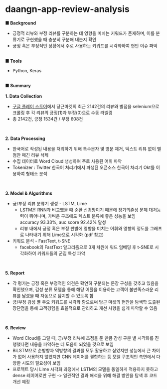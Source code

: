 # daangn-app-review-analysis
**■ Background**
* 긍정적 리뷰와 부정 리뷰를 구분하는 데 영향을 미치는 키워드가 존재하며, 이를 분류기로 구현했을 때 충분히 구분해 내는지 확인
* 긍정 혹은 부정적인 상황에서 주로 사용하는 키워드를 시각화하여 현안 이슈 파악<br><br>

**■ Tools**
* Python, Keras<br><br>

**■ Summary**<br><br>
**1. Data Collection**
  * [구글 플레이 스토어](https://play.google.com/store/apps/details?id=com.towneers.www&hl=ko&gl=US)에서 당근마켓의 최근 2142건의 리뷰와 별점을 selenium으로 크롤링 후 각 리뷰의 긍정(1)과 부정(0)으로 수동 라벨링
  * 총 2142건, 긍정 1534건 / 부정 608건
<br>

**2. Data Processing**
  * 한국어로 작성된 내용을 처리하기 위해 특수문자 및 영문 제거, 텍스트 리뷰 없이 별점만 매긴 리뷰 삭제
  * 수집 데이터로 Word Cloud 생성하여 주로 사용된 어휘 파악
  * Tokenizer : Twitter 한국어 처리기에서 파생된 오픈소스 한국어 처리기 Okt를 이용하여 형태소 분석
<br>

**3. Model & Algorithms**
  * 긍/부정 리뷰 분류기 생성 - LSTM, Lime
    * LSTM은 RNN과 비교했을 때 순환 신경망이기 때문에 장기의존성 문제 대처능력이 뛰어나며, 가벼운 구조에도 텍스트 분류에 좋은 성능을 보임<br>
      accuracy 93.33%, auc score 92.42% 달성
    * 리뷰 내에서 긍정 혹은 부정 판별에 영향을 미치는 어휘와 영향의 정도를 그래프로 나타내기 위해 Lime으로 시각화 (pdf 참고)
  * 키워드 분석 - FastText, t-SNE
    * facebook의 FastText 알고리즘으로 3개 차원에 워드 임베딩 후 t-SNE로 시각화하여 키워드들의 군집 특성 파악
<br>

**5. Report**
  * 각 평가는 긍정 혹은 부정적인 의견은 확연히 구분되는 문장 구성을 갖추고 있음을 확인했으며, 감성 분류 모델을 통해 해당 어플을 이용하는 고객이 불만족스러운 리뷰를 남겼을 때 자동으로 탐지할 수 있도록 함
  * 긍/부정 감성 별 주요 키워드를 시각화 함으로써 당근 마켓의 현안을 탐색학 도출된 장단점을 통해 고객경험을 효율적으로 관리하고 개선 사항을 쉽게 파악할 수 있음
<br>

**6. Review**
  * Word Cloud를 그릴 때, 긍/부정 리뷰에 초점을 둔 만큼 감성 구분 별 시각화를 진행했다면 내용을 파악하는 데 도움이 되었을 것으로 보임
  * BiLSTM으로 순방향과 역방향의 결과를 모두 활용하고 싶었지만 성능에서 큰 차이가 없어 사용하지 않았지만 CNN 레이어를 결합하는 등 모델 구조적인 측면에서 다양한 시도의 필요성이 보임
  * 프로젝트 당시 Lime 시각화 과정에서 LSTM의 모델을 동일하게 적용하지 못하고 dense 레이어로만 구현 -> 일관적인 결과 해석을 위해 해결 방안을 탐색 후 코드 개선 예정
<br><br>
